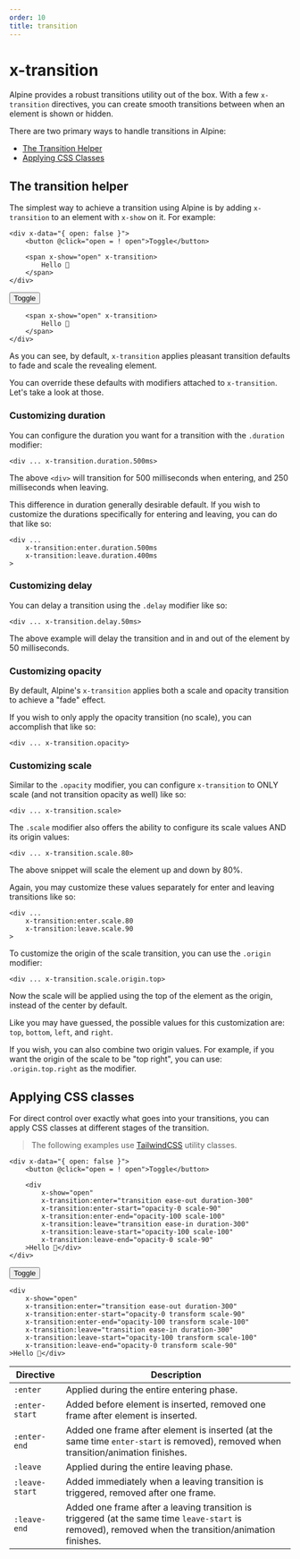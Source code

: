 ```yaml
---
order: 10
title: transition
---
```


# x-transition

Alpine provides a robust transitions utility out of the box. With a few `x-transition` directives, you can create smooth transitions between when an element is shown or hidden.

There are two primary ways to handle transitions in Alpine:

* [The Transition Helper](#the-transition-helper)
* [Applying CSS Classes](#applying-css-classes)

<a name="the-transition-helper"></a>
## The transition helper

The simplest way to achieve a transition using Alpine is by adding `x-transition` to an element with `x-show` on it. For example:

```alpine
<div x-data="{ open: false }">
    <button @click="open = ! open">Toggle</button>

    <span x-show="open" x-transition>
        Hello 👋
    </span>
</div>
```

<!-- START_VERBATIM -->
<div class="demo">
    <div x-data="{ open: false }">
        <button @click="open = ! open">Toggle</button>

        <span x-show="open" x-transition>
            Hello 👋
        </span>
    </div>
</div>
<!-- END_VERBATIM -->

As you can see, by default, `x-transition` applies pleasant transition defaults to fade and scale the revealing element.

You can override these defaults with modifiers attached to `x-transition`. Let's take a look at those.

<a name="customizing-duration"></a>
### Customizing duration

You can configure the duration you want for a transition with the `.duration` modifier:

```alpine
<div ... x-transition.duration.500ms>
```

The above `<div>` will transition for 500 milliseconds when entering, and 250 milliseconds when leaving.

This difference in duration generally desirable default. If you wish to customize the durations specifically for entering and leaving, you can do that like so:

```alpine
<div ...
    x-transition:enter.duration.500ms
    x-transition:leave.duration.400ms
>
```

<a name="customizing-delay"></a>
### Customizing delay

You can delay a transition using the `.delay` modifier like so:

```alpine
<div ... x-transition.delay.50ms>
```

The above example will delay the transition and in and out of the element by 50 milliseconds.

<a name="customizing-opacity"></a>
### Customizing opacity

By default, Alpine's `x-transition` applies both a scale and opacity transition to achieve a "fade" effect.

If you wish to only apply the opacity transition (no scale), you can accomplish that like so:

```alpine
<div ... x-transition.opacity>
```

<a name="customizing-scale"></a>
### Customizing scale

Similar to the `.opacity` modifier, you can configure `x-transition` to ONLY scale (and not transition opacity as well) like so:

```alpine
<div ... x-transition.scale>
```

The `.scale` modifier also offers the ability to configure its scale values AND its origin values:

```alpine
<div ... x-transition.scale.80>
```

The above snippet will scale the element up and down by 80%.

Again, you may customize these values separately for enter and leaving transitions like so:

```alpine
<div ...
    x-transition:enter.scale.80
    x-transition:leave.scale.90
>
```

To customize the origin of the scale transition, you can use the `.origin` modifier:

```alpine
<div ... x-transition.scale.origin.top>
```

Now the scale will be applied using the top of the element as the origin, instead of the center by default.

Like you may have guessed, the possible values for this customization are: `top`, `bottom`, `left`, and `right`.

If you wish, you can also combine two origin values. For example, if you want the origin of the scale to be "top right", you can use: `.origin.top.right` as the modifier.


<a name="applying-css-classes"></a>
## Applying CSS classes

For direct control over exactly what goes into your transitions, you can apply CSS classes at different stages of the transition.

> The following examples use [TailwindCSS](https://tailwindcss.com/docs/transition-property) utility classes.

```alpine
<div x-data="{ open: false }">
    <button @click="open = ! open">Toggle</button>

    <div
        x-show="open"
        x-transition:enter="transition ease-out duration-300"
        x-transition:enter-start="opacity-0 scale-90"
        x-transition:enter-end="opacity-100 scale-100"
        x-transition:leave="transition ease-in duration-300"
        x-transition:leave-start="opacity-100 scale-100"
        x-transition:leave-end="opacity-0 scale-90"
    >Hello 👋</div>
</div>
```

<!-- START_VERBATIM -->
<div class="demo">
    <div x-data="{ open: false }">
    <button @click="open = ! open">Toggle</button>

    <div
        x-show="open"
        x-transition:enter="transition ease-out duration-300"
        x-transition:enter-start="opacity-0 transform scale-90"
        x-transition:enter-end="opacity-100 transform scale-100"
        x-transition:leave="transition ease-in duration-300"
        x-transition:leave-start="opacity-100 transform scale-100"
        x-transition:leave-end="opacity-0 transform scale-90"
    >Hello 👋</div>
</div>
</div>
<!-- END_VERBATIM -->

| Directive      | Description |
| ---            | --- |
| `:enter`       | Applied during the entire entering phase. |
| `:enter-start` | Added before element is inserted, removed one frame after element is inserted. |
| `:enter-end`   | Added one frame after element is inserted (at the same time `enter-start` is removed), removed when transition/animation finishes.
| `:leave`       | Applied during the entire leaving phase. |
| `:leave-start` | Added immediately when a leaving transition is triggered, removed after one frame. |
| `:leave-end`   | Added one frame after a leaving transition is triggered (at the same time `leave-start` is removed), removed when the transition/animation finishes.

